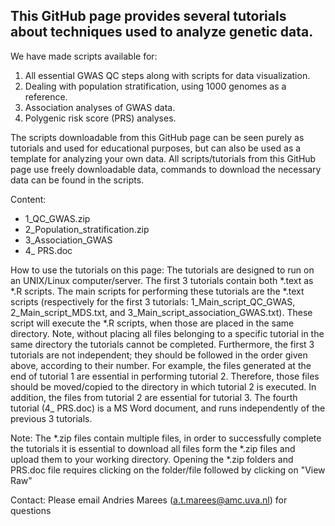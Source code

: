 This GitHub page provides several tutorials about techniques used to analyze genetic data. 
--------------------------------------------------------------------------------

We have made scripts available for:
1) All essential GWAS QC steps along with scripts for data visualization.
2) Dealing with population stratification, using 1000 genomes as a reference.
3) Association analyses of GWAS data.
4) Polygenic risk score (PRS) analyses.

The scripts downloadable from this GitHub page can be seen purely as tutorials and used for educational purposes, but can also be used as a template for analyzing your own data.
All scripts/tutorials from this GitHub page use freely downloadable data, commands to download the necessary data can be found in the scripts. 

Content:
* 1_QC_GWAS.zip
* 2_Population_stratification.zip
* 3_Association_GWAS
* 4_ PRS.doc
  
How to use the tutorials on this page:
The tutorials are designed to run on an UNIX/Linux computer/server. The first 3 tutorials contain both *.text as *.R scripts. The main scripts for performing these tutorials are the *.text scripts (respectively for the first 3 tutorials: 1_Main_script_QC_GWAS, 2_Main_script_MDS.txt, and 3_Main_script_association_GWAS.txt). These script will execute the *.R scripts, when those are placed in the same directory. 
Note, without placing all files belonging to a specific tutorial in the same directory the tutorials cannot be completed. 
Furthermore, the first 3 tutorials are not independent; they should be followed in the order given above, according to their number. For example, the files generated at the end of tutorial 1 are essential in performing tutorial 2. Therefore, those files should be moved/copied to the directory in which tutorial 2 is executed. In addition, the files from tutorial 2 are essential for tutorial 3.
The fourth tutorial (4_ PRS.doc) is a MS Word document, and runs independently of the previous 3 tutorials.

Note:
The *.zip files contain multiple files, in order to successfully complete the tutorials it is essential to download all files form the *.zip files and upload them to your working directory.
    Opening the *.zip folders and PRS.doc file requires clicking on the folder/file followed by clicking on "View Raw"

Contact:
Please email Andries Marees (a.t.marees@amc.uva.nl) for questions
